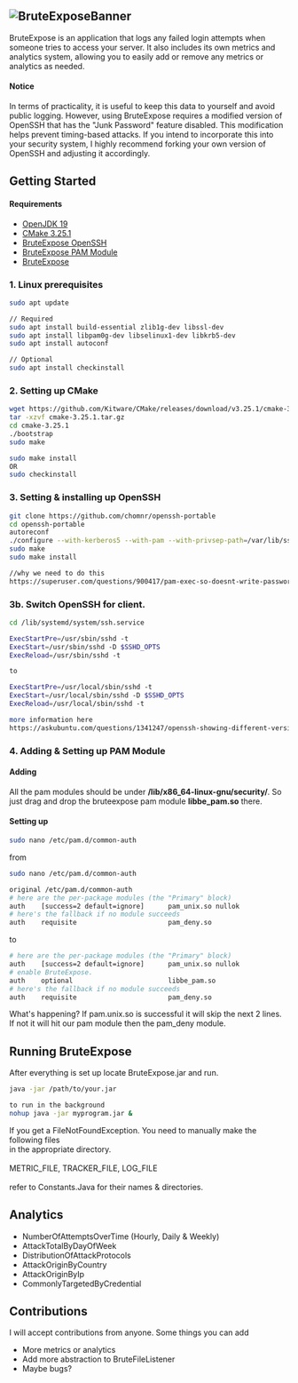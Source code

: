 ![BruteExposeBanner](https://pouch.jumpshare.com/preview/lK7_PdZYLiMIPDsCzupUPPOxsIihH80ih1hY4Mw87nPT5eUrYSzU36ryz_VzTFk4CYVsYBGImTBJ2m6PE1p2UjJprjKJn4snkOQIlHyX-Do)
----------------------------------------------------------------

BruteExpose is an application that logs any failed login attempts when someone tries to access your server. It also includes its own metrics and analytics system, allowing you to easily add or remove any metrics or analytics as needed.

#### Notice
In terms of practicality, it is useful to keep this data to yourself and avoid public logging. However, using BruteExpose requires a modified version of OpenSSH that has the "Junk Password" feature disabled. This modification helps prevent timing-based attacks. If you intend to incorporate this into your security system, I highly recommend forking your own version of OpenSSH and adjusting it accordingly.

## Getting Started
#### Requirements
* [OpenJDK 19](https://github.com/corretto/corretto-19/releases)
* [CMake 3.25.1](https://github.com/Kitware/CMake/releases/download/v3.25.1/cmake-3.25.1.tar.gz)
* [BruteExpose OpenSSH](https://github.com/chomnr/openssh-portable.git)
* [BruteExpose PAM Module](https://github.com/chomnr/be-pam)
* [BruteExpose](https://github.com/chomnr/BruteExpose/releases)

### 1. Linux prerequisites
```bash
sudo apt update

// Required
sudo apt install build-essential zlib1g-dev libssl-dev
sudo apt install libpam0g-dev libselinux1-dev libkrb5-dev
sudo apt install autoconf

// Optional
sudo apt install checkinstall
```

### 2. Setting up CMake
```bash
wget https://github.com/Kitware/CMake/releases/download/v3.25.1/cmake-3.25.1.tar.gz
tar -xzvf cmake-3.25.1.tar.gz
cd cmake-3.25.1
./bootstrap
sudo make

sudo make install
OR
sudo checkinstall 
```

### 3. Setting & installing up OpenSSH
```bash
git clone https://github.com/chomnr/openssh-portable
cd openssh-portable
autoreconf
./configure --with-kerberos5 --with-pam --with-privsep-path=/var/lib/sshd/ --sysconfdir=/etc/ssh
sudo make
sudo make install

//why we need to do this
https://superuser.com/questions/900417/pam-exec-so-doesnt-write-password-to-script-when-expose-authtok-is-enabled
```

### 3b. Switch OpenSSH for client.
```bash
cd /lib/systemd/system/ssh.service

ExecStartPre=/usr/sbin/sshd -t
ExecStart=/usr/sbin/sshd -D $SSHD_OPTS
ExecReload=/usr/sbin/sshd -t

to

ExecStartPre=/usr/local/sbin/sshd -t
ExecStart=/usr/local/sbin/sshd -D $SSHD_OPTS
ExecReload=/usr/local/sbin/sshd -t

more information here
https://askubuntu.com/questions/1341247/openssh-showing-different-version-from-installed-version-on-remote-connection
```

### 4. Adding & Setting up PAM Module

#### Adding
All the pam modules should be under <b>/lib/x86_64-linux-gnu/security/</b>.
So just drag and drop the bruteexpose pam module <b>libbe_pam.so</b> there.
#### Setting up
```bash
sudo nano /etc/pam.d/common-auth
```
 from
```bash
sudo nano /etc/pam.d/common-auth

original /etc/pam.d/common-auth
# here are the per-package modules (the "Primary" block)
auth    [success=2 default=ignore]      pam_unix.so nullok
# here's the fallback if no module succeeds
auth    requisite                       pam_deny.so
```
 to
```bash
# here are the per-package modules (the "Primary" block)
auth    [success=2 default=ignore]      pam_unix.so nullok
# enable BruteExpose.
auth    optional                        libbe_pam.so
# here's the fallback if no module succeeds
auth    requisite                       pam_deny.so
```

What's happening? If pam.unix.so is successful it will skip the next 2 lines. If not
it will hit our pam module then the pam_deny module.

## Running BruteExpose
After everything is set up locate BruteExpose.jar and run.
```bash
java -jar /path/to/your.jar

to run in the background
nohup java -jar myprogram.jar &
```
If you get a FileNotFoundException. You need to manually make the following files <br>
in the appropriate directory.<br><br>
METRIC_FILE,
TRACKER_FILE,
LOG_FILE
<br><br>
refer to Constants.Java for their names & directories.


## Analytics
* NumberOfAttemptsOverTime (Hourly, Daily & Weekly)
* AttackTotalByDayOfWeek
* DistributionOfAttackProtocols
* AttackOriginByCountry
* AttackOriginByIp
* CommonlyTargetedByCredential

## Contributions
I will accept contributions from anyone. Some things you can add
* More metrics or analytics
* Add more abstraction to BruteFileListener
* Maybe bugs?
